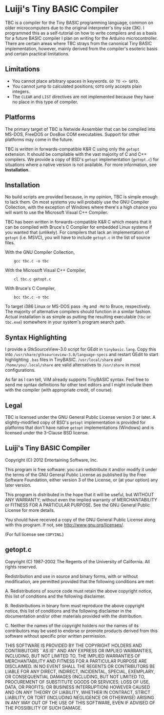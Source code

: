 Luiji's Tiny BASIC Compiler
===========================

TBC is a compiler for the Tiny BASIC programming language, common on older
microcomputers due to the original interpreter's tiny size (3K). I programmed
this as a self-tutorial on how to write compilers and as a basis for a future
BASIC compiler I plan on writing for the Arduino microcontroller. There are
certain areas where TBC strays from the canonical Tiny BASIC implementation,
however, mainly derived from the compiler's esoteric basis and certain
practical limitations.

Limitations
-----------

* You cannot place arbitrary spaces in keywords. `GO TO <> GOTO`.
* You cannot jump to calculated positions; `GOTO` only accepts plain integers.
* The `CLEAR` and `LIST` directives are not implemented because they have no
  place in this type of compiler.

Platforms
---------

The primary target of TBC is Netwide Assembler that can be compiled into
MS-DOS, FreeDOS or DosBox COM executables. Support for other platforms may
come in the future.

TBC is written in forwards-compatible K&R C using only the `getopt` extension.
It should be compilable with the vast majority of C and C++ compilers. We
provide a copy of BSD's `getopt` implementation (`getopt.c`) for situations
where a native version is not available. For more information, see
**Installation**.

Installation
------------

No build scripts are provided because, in my opinion, TBC is simple enough to
lack them. On most systems you will probably use the GNU Compiler Collection,
with the exception of Windows where there's a high chance you will want to use
the Microsoft Visual C++ Compiler.

TBC has been written in forwards-compatible K&R C which means that it can be
compiled with Bruce's C Compiler for embedded Linux systems if you wanted that
(unlikely). For compilers that lack an implementation of `getopt` (i.e. MSVC),
you will have to include `getopt.c` in the list of source files.

With the GNU Compiler Collection,

        gcc tbc.c -o tbc

With the Microsoft Visual C++ Compiler,

        cl tbc.c getopt.c

With Bruce's C Compiler,

        bcc tbc.c -o tbc

To target i386 Linux or MS-DOS pass `-Mg` and `-Md` to Bruce, respectively.
The majority of alternative compilers should function in a similar fashion.
Actual installation is as simple as putting the resulting executable (`tbc` or
`tbc.exe`) somewhere in your system's program search path.

Syntax Highlighting
-------------------

I provide a GtkSourceView-3.0 script for GEdit in `tinybasic.lang`. Copy this
into `/usr/share/gtksourceview-3.0/language-specs` and restart GEdit to start
highlighting `.bas` files in TinyBASIC. `/usr/local/share` and
`/home/you/.local/share` are valid alternatives to `/usr/share` in most
configurations.

As far as I can tell, ViM already supports TinyBASIC syntax. Feel free to send
me syntax definitions for other text editors and I might include them with the
compiler (with appropriate credit, of course).

Legal
-----

TBC is licensed under the GNU General Public License version 3 or later. A
slightly-modified copy of BSD's `getopt` implementation is provided for
platforms that don't have native `getopt` implementations (Windows) and is
licensed under the 3-Clause BSD license.

## Luiji's Tiny BASIC Compiler

Copyright (C) 2012 Entertaining Software, Inc.

This program is free software: you can redistribute it and/or modify
it under the terms of the GNU General Public License as published by
the Free Software Foundation, either version 3 of the License, or
(at your option) any later version.

This program is distributed in the hope that it will be useful,
but WITHOUT ANY WARRANTY; without even the implied warranty of
MERCHANTABILITY or FITNESS FOR A PARTICULAR PURPOSE.  See the
GNU General Public License for more details.

You should have received a copy of the GNU General Public License
along with this program.  If not, see <http://www.gnu.org/licenses/>.

(For full license see `COPYING`.)

## getopt.c

Copyright (C) 1987-2002 The Regents of the University of California.
All rights reserved.

Redistribution and use in source and binary forms, with or without
modification, are permitted provided that the following conditions are met:

A. Redistributions of source code must retain the above copyright notice,
   this list of conditions and the following disclaimer.

B. Redistributions in binary form must reproduce the above copyright notice,
   this list of conditions and the following disclaimer in the documentation
   and/or other materials provided with the distribution.

C. Neither the names of the copyright holders nor the names of its
   contributors may be used to endorse or promote products derived from this
   software without specific prior written permission.

THIS SOFTWARE IS PROVIDED BY THE COPYRIGHT HOLDERS AND CONTRIBUTORS ``AS
IS'' AND ANY EXPRESS OR IMPLIED WARRANTIES, INCLUDING, BUT NOT LIMITED TO,
THE IMPLIED WARRANTIES OF MERCHANTABILITY AND FITNESS FOR A PARTICULAR
PURPOSE ARE DISCLAIMED.  IN NO EVENT SHALL THE REGENTS OR CONTRIBUTORS BE
LIABLE FOR ANY DIRECT, INDIRECT, INCIDENTAL, SPECIAL, EXEMPLARY, OR
CONSEQUENTIAL DAMAGES (INCLUDING, BUT NOT LIMITED TO, PROCUREMENT OF
SUBSTITUTE GOODS OR SERVICES; LOSS OF USE, DATA, OR PROFITS; OR BUSINESS
INTERRUPTION) HOWEVER CAUSED AND ON ANY THEORY OF LIABILITY, WHETHER IN
CONTRACT, STRICT LIABILITY, OR TORT (INCLUDING NEGLIGENCE OR OTHERWISE)
ARISING IN ANY WAY OUT OF THE USE OF THIS SOFTWARE, EVEN IF ADVISED OF THE
POSSIBILITY OF SUCH DAMAGE.
